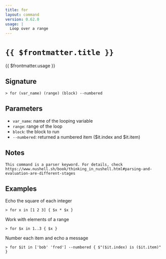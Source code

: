 ```yaml
---
title: for
layout: command
version: 0.62.0
usage: |
  Loop over a range
---
```


# `{{ $frontmatter.title }}`

<div style='white-space: pre-wrap;'>{{ $frontmatter.usage }}</div>

## Signature

```> for (var_name) (range) (block) --numbered```

## Parameters

 -  `var_name`: name of the looping variable
 -  `range`: range of the loop
 -  `block`: the block to run
 -  `--numbered`: returned a numbered item ($it.index and $it.item)

## Notes
```text
This command is a parser keyword. For details, check
https://www.nushell.sh/book/thinking_in_nushell.html#parsing-and-evaluation-are-different-stages
```
## Examples

Echo the square of each integer
```shell
> for x in [1 2 3] { $x * $x }
```

Work with elements of a range
```shell
> for $x in 1..3 { $x }
```

Number each item and echo a message
```shell
> for $it in ['bob' 'fred'] --numbered { $"($it.index) is ($it.item)" }
```
